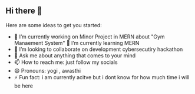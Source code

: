## Hi there 👋

<!--
**yogeshawasthi/yogeshawasthi** is a ✨ _special_ ✨ repository because its `README.md` (this file) appears on your GitHub profile. -->

Here are some ideas to get you started:

- 🔭 I’m currently working on Minor Project in MERN   about "Gym Manaement System"
🌱 I’m currently learning MERN 
- 👯 I’m looking to collaborate on development cybersecutiry hackathon
- 💬 Ask me about anything that comes to your mind
- 📫 How to reach me: just follow my socials
- 😄 Pronouns: yogi , awasthi
- ⚡ Fun fact: i am currently acitve but i dont know for how much time i will be here
  
